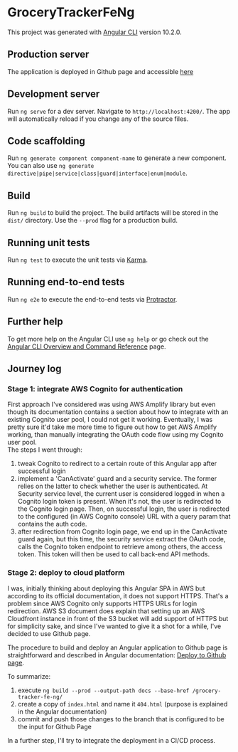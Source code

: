 # GroceryTrackerFeNg

This project was generated with [Angular CLI](https://github.com/angular/angular-cli) version 10.2.0.

## Production server
The application is deployed in Github page and accessible [here]()

## Development server

Run `ng serve` for a dev server. Navigate to `http://localhost:4200/`. The app will automatically reload if you change any of the source files.

## Code scaffolding

Run `ng generate component component-name` to generate a new component. You can also use `ng generate directive|pipe|service|class|guard|interface|enum|module`.

## Build

Run `ng build` to build the project. The build artifacts will be stored in the `dist/` directory. Use the `--prod` flag for a production build.

## Running unit tests

Run `ng test` to execute the unit tests via [Karma](https://karma-runner.github.io).

## Running end-to-end tests

Run `ng e2e` to execute the end-to-end tests via [Protractor](http://www.protractortest.org/).

## Further help

To get more help on the Angular CLI use `ng help` or go check out the [Angular CLI Overview and Command Reference](https://angular.io/cli) page.

## Journey log
### Stage 1: integrate AWS Cognito for authentication

First approach I've considered was using AWS Amplify library but even though its documentation contains a section about how to integrate with 
an existing Cognito user pool, I could not get it working. Eventually, I was pretty sure it'd take me more time to figure out how to get AWS 
Amplify working, than manually integrating the OAuth code flow using my Cognito user pool.  
The steps I went through:
1. tweak Cognito to redirect to a certain route of this Angular app after successful login
1. implement a 'CanActivate' guard and a security service. The former relies on the latter to check whether the user is authenticated. 
   At Security service level, the current user is considered logged in when a Cognito login token is present. When it's not, the user is 
   redirected to the Cognito login page. Then, on successful login, the user is redirected to the configured (in AWS Cognito console) URL
   with a query param that contains the auth code.
1. after redirection from Cognito login page, we end up in the CanActivate guard again, but this time, the security service extract the OAuth code, 
calls the Cognito token endpoint to retrieve among others, the access token. This token will then be used to call back-end API methods.

### Stage 2: deploy to cloud platform

I was, initially thinking about deploying this Angular SPA in AWS but according to its official documentation, it does not support HTTPS. That's a problem since
AWS Cognito only supports HTTPS URLs for login redirection. 
AWS S3 document does explain that setting up an AWS Cloudfront instance in front of the S3 bucket will add support
of HTTPS but for simplicity sake, and since I've wanted to give it a shot for a while, I've decided to use Github page. 

The procedure to build and deploy an Angular application to Github page is straightforward and described in Angular documentation: 
[Deploy to Github page](https://angular.io/guide/deployment#deploy-to-github-pages).

To summarize:
1. execute `ng build --prod --output-path docs --base-href /grocery-tracker-fe-ng/`
1. create a copy of `index.html` and name it `404.html` (purpose is explained in the Angular documentation)
1. commit and push those changes to the branch that is configured to be the input for Github Page


In a further step, I'll try to integrate the deployment in a CI/CD process.
